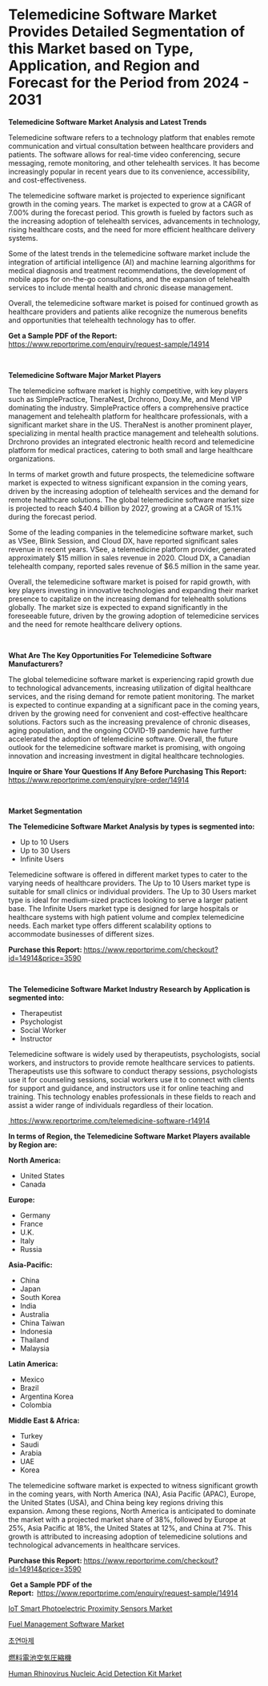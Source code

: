 <p><h1>Telemedicine Software Market Provides Detailed Segmentation of this Market based on Type, Application, and Region and Forecast for the Period from 2024 - 2031</h1></p><p><strong>Telemedicine Software Market Analysis and Latest Trends</strong></p>
<p><p>Telemedicine software refers to a technology platform that enables remote communication and virtual consultation between healthcare providers and patients. The software allows for real-time video conferencing, secure messaging, remote monitoring, and other telehealth services. It has become increasingly popular in recent years due to its convenience, accessibility, and cost-effectiveness.</p><p>The telemedicine software market is projected to experience significant growth in the coming years. The market is expected to grow at a CAGR of 7.00% during the forecast period. This growth is fueled by factors such as the increasing adoption of telehealth services, advancements in technology, rising healthcare costs, and the need for more efficient healthcare delivery systems.</p><p>Some of the latest trends in the telemedicine software market include the integration of artificial intelligence (AI) and machine learning algorithms for medical diagnosis and treatment recommendations, the development of mobile apps for on-the-go consultations, and the expansion of telehealth services to include mental health and chronic disease management.</p><p>Overall, the telemedicine software market is poised for continued growth as healthcare providers and patients alike recognize the numerous benefits and opportunities that telehealth technology has to offer.</p></p>
<p><strong>Get a Sample PDF of the Report:&nbsp;</strong> <a href="https://www.reportprime.com/enquiry/request-sample/14914">https://www.reportprime.com/enquiry/request-sample/14914</a></p>
<p>&nbsp;</p>
<p><strong>Telemedicine Software Major Market Players</strong></p>
<p><p>The telemedicine software market is highly competitive, with key players such as SimplePractice, TheraNest, Drchrono, Doxy.Me, and Mend VIP dominating the industry. SimplePractice offers a comprehensive practice management and telehealth platform for healthcare professionals, with a significant market share in the US. TheraNest is another prominent player, specializing in mental health practice management and telehealth solutions. Drchrono provides an integrated electronic health record and telemedicine platform for medical practices, catering to both small and large healthcare organizations.</p><p>In terms of market growth and future prospects, the telemedicine software market is expected to witness significant expansion in the coming years, driven by the increasing adoption of telehealth services and the demand for remote healthcare solutions. The global telemedicine software market size is projected to reach $40.4 billion by 2027, growing at a CAGR of 15.1% during the forecast period.</p><p>Some of the leading companies in the telemedicine software market, such as VSee, Blink Session, and Cloud DX, have reported significant sales revenue in recent years. VSee, a telemedicine platform provider, generated approximately $15 million in sales revenue in 2020. Cloud DX, a Canadian telehealth company, reported sales revenue of $6.5 million in the same year.</p><p>Overall, the telemedicine software market is poised for rapid growth, with key players investing in innovative technologies and expanding their market presence to capitalize on the increasing demand for telehealth solutions globally. The market size is expected to expand significantly in the foreseeable future, driven by the growing adoption of telemedicine services and the need for remote healthcare delivery options.</p></p>
<p>&nbsp;</p>
<p><strong>What Are The Key Opportunities For Telemedicine Software Manufacturers?</strong></p>
<p><p>The global telemedicine software market is experiencing rapid growth due to technological advancements, increasing utilization of digital healthcare services, and the rising demand for remote patient monitoring. The market is expected to continue expanding at a significant pace in the coming years, driven by the growing need for convenient and cost-effective healthcare solutions. Factors such as the increasing prevalence of chronic diseases, aging population, and the ongoing COVID-19 pandemic have further accelerated the adoption of telemedicine software. Overall, the future outlook for the telemedicine software market is promising, with ongoing innovation and increasing investment in digital healthcare technologies.</p></p>
<p><strong>Inquire or Share Your Questions If Any Before Purchasing This Report:</strong> <a href="https://www.reportprime.com/enquiry/pre-order/14914">https://www.reportprime.com/enquiry/pre-order/14914</a></p>
<p>&nbsp;</p>
<p><strong>Market Segmentation</strong></p>
<p><strong>The Telemedicine Software Market Analysis by types is segmented into:</strong></p>
<p><ul><li>Up to 10 Users</li><li>Up to 30 Users</li><li>Infinite Users</li></ul></p>
<p><p>Telemedicine software is offered in different market types to cater to the varying needs of healthcare providers. The Up to 10 Users market type is suitable for small clinics or individual providers. The Up to 30 Users market type is ideal for medium-sized practices looking to serve a larger patient base. The Infinite Users market type is designed for large hospitals or healthcare systems with high patient volume and complex telemedicine needs. Each market type offers different scalability options to accommodate businesses of different sizes.</p></p>
<p><strong>Purchase this Report:&nbsp;</strong><a href="https://www.reportprime.com/checkout?id=14914&price=3590">https://www.reportprime.com/checkout?id=14914&price=3590</a></p>
<p>&nbsp;</p>
<p><strong>The Telemedicine Software Market Industry Research by Application is segmented into:</strong></p>
<p><ul><li>Therapeutist</li><li>Psychologist</li><li>Social Worker</li><li>Instructor</li></ul></p>
<p><p>Telemedicine software is widely used by therapeutists, psychologists, social workers, and instructors to provide remote healthcare services to patients. Therapeutists use this software to conduct therapy sessions, psychologists use it for counseling sessions, social workers use it to connect with clients for support and guidance, and instructors use it for online teaching and training. This technology enables professionals in these fields to reach and assist a wider range of individuals regardless of their location.</p></p>
<p><a href="https://www.reportprime.com/telemedicine-software-r14914">&nbsp;https://www.reportprime.com/telemedicine-software-r14914</a></p>
<p><strong>In terms of Region, the Telemedicine Software Market Players available by Region are:</strong></p>
<p>
    <p> <strong> North America: </strong>
        <ul>
            <li>United States</li>
            <li>Canada</li>
        </ul>
        </p> 
    <p> <strong> Europe: </strong>
        <ul>
            <li>Germany</li>
            <li>France</li>
            <li>U.K.</li>
            <li>Italy</li>
            <li>Russia</li>
        </ul>
        </p> 
    <p> <strong> Asia-Pacific: </strong>
        <ul>
            <li>China</li>
            <li>Japan</li>
            <li>South Korea</li>
            <li>India</li>
            <li>Australia</li>
            <li>China Taiwan</li>
            <li>Indonesia</li>
            <li>Thailand</li>
            <li>Malaysia</li>
        </ul>
        </p> 
    <p> <strong> Latin America: </strong>
        <ul>
            <li>Mexico</li>
            <li>Brazil</li>
            <li>Argentina Korea</li>
            <li>Colombia</li>
        </ul>
        </p> 
    <p> <strong> Middle East & Africa: </strong>
        <ul>
            <li>Turkey</li>
            <li>Saudi</li>
            <li>Arabia</li>
            <li>UAE</li>
            <li>Korea</li>
        </ul>
    </p>
    </p>
<p><p>The telemedicine software market is expected to witness significant growth in the coming years, with North America (NA), Asia Pacific (APAC), Europe, the United States (USA), and China being key regions driving this expansion. Among these regions, North America is anticipated to dominate the market with a projected market share of 38%, followed by Europe at 25%, Asia Pacific at 18%, the United States at 12%, and China at 7%. This growth is attributed to increasing adoption of telemedicine solutions and technological advancements in healthcare services.</p></p>
<p><strong>Purchase this Report: </strong><a href="https://www.reportprime.com/checkout?id=14914&price=3590">https://www.reportprime.com/checkout?id=14914&price=3590</a></p>
<p>&nbsp;<strong>Get a Sample PDF of the Report:&nbsp;&nbsp;</strong><a href="https://www.reportprime.com/enquiry/request-sample/14914">https://www.reportprime.com/enquiry/request-sample/14914</a></p>
<p><strong></strong></p>
<p><p><a href="https://medium.com/@kimzemlak/deep-dive-into-the-iot-smart-photoelectric-proximity-sensors-market-itstrends-market-cc429344256f">IoT Smart Photoelectric Proximity Sensors Market</a></p><p><a href="https://github.com/khadijahesham19/Market-Research-Report-List-1/blob/main/fuel-management-software-market.md">Fuel Management Software Market</a></p><p><a href="https://medium.com/@royaloeger/%EC%B4%88%EA%B2%BD%EC%A0%95%EC%9E%A5%EC%9D%B4-%EA%B0%80%EC%B6%95%EB%8A%A5-%EB%AA%A8%EB%8F%85%EA%B3%84-%EA%B0%80%EC%82%B0%ED%92%88-%EC%8B%9C%EC%9E%A5-%EB%8F%99%ED%96%A5-%EC%8B%9C%EC%9E%A5-%EB%B6%84%ED%95%A0-%EB%B0%8F-%EA%B2%BD%EC%9F%81-%EB%B6%84%EC%84%9D-ad28d3632c16">초연마제</a></p><p><a href="https://medium.com/@germanberge1968/%E5%B8%82%E5%A0%B4%E4%BA%88%E6%B8%AC-%E3%82%B0%E3%83%AD%E3%83%BC%E3%83%90%E3%83%AB%E7%87%83%E6%96%99%E9%9B%BB%E6%B1%A0%E3%82%A8%E3%82%A2%E3%82%B3%E3%83%B3%E3%83%97%E3%83%AC%E3%83%83%E3%82%B5%E3%83%BC%E3%81%AE%E5%8B%95%E5%90%91%E3%81%A8%E5%BD%B1%E9%9F%BF%E5%88%86%E6%9E%90-2024%E5%B9%B4-2031%E5%B9%B4-%E7%94%A8%E9%80%94-%E4%B9%97%E7%94%A8%E8%BB%8A-%E5%95%86%E7%94%A8%E8%BB%8A-%E3%82%BF%E3%82%A4%E3%83%97-%E9%81%A0%E5%BF%83-%E3%83%AB%E3%83%BC%E3%83%84-%E3%82%B9%E3%82%AF%E3%83%AA%E3%83%A5%E3%83%BC-%E3%82%B9%E3%82%AF%E3%83%AD%E3%83%BC%E3%83%AB-%E3%81%9D%E3%81%AE%E4%BB%96-71e83cbf64e6">燃料電池空気圧縮機</a></p><p><a href="https://www.linkedin.com/pulse/global-human-rhinovirus-nucleic-acid-detection-kit-market-cql0c">Human Rhinovirus Nucleic Acid Detection Kit Market</a></p></p>
